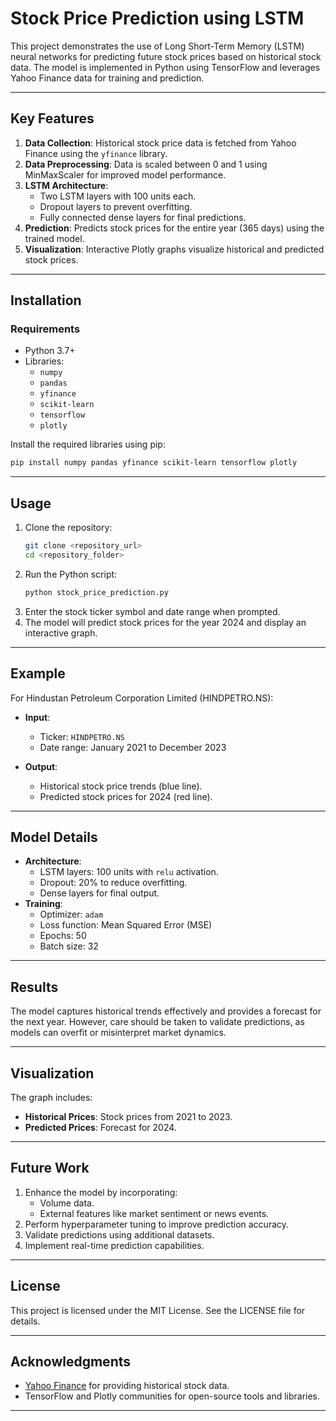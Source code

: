 # Stock Price Prediction using LSTM

This project demonstrates the use of Long Short-Term Memory (LSTM) neural networks for predicting future stock prices based on historical stock data. The model is implemented in Python using TensorFlow and leverages Yahoo Finance data for training and prediction.

---

## Key Features

1. **Data Collection**: Historical stock price data is fetched from Yahoo Finance using the `yfinance` library.
2. **Data Preprocessing**: Data is scaled between 0 and 1 using MinMaxScaler for improved model performance.
3. **LSTM Architecture**: 
   - Two LSTM layers with 100 units each.
   - Dropout layers to prevent overfitting.
   - Fully connected dense layers for final predictions.
4. **Prediction**: Predicts stock prices for the entire year (365 days) using the trained model.
5. **Visualization**: Interactive Plotly graphs visualize historical and predicted stock prices.

---

## Installation

### Requirements

- Python 3.7+
- Libraries:
  - `numpy`
  - `pandas`
  - `yfinance`
  - `scikit-learn`
  - `tensorflow`
  - `plotly`

Install the required libraries using pip:
```bash
pip install numpy pandas yfinance scikit-learn tensorflow plotly
```

---

## Usage

1. Clone the repository:
   ```bash
   git clone <repository_url>
   cd <repository_folder>
   ```
2. Run the Python script:
   ```bash
   python stock_price_prediction.py
   ```
3. Enter the stock ticker symbol and date range when prompted.
4. The model will predict stock prices for the year 2024 and display an interactive graph.

---

## Example

For Hindustan Petroleum Corporation Limited (HINDPETRO.NS):

- **Input**:
  - Ticker: `HINDPETRO.NS`
  - Date range: January 2021 to December 2023

- **Output**:
  - Historical stock price trends (blue line).
  - Predicted stock prices for 2024 (red line).

---

## Model Details

- **Architecture**:
  - LSTM layers: 100 units with `relu` activation.
  - Dropout: 20% to reduce overfitting.
  - Dense layers for final output.
- **Training**:
  - Optimizer: `adam`
  - Loss function: Mean Squared Error (MSE)
  - Epochs: 50
  - Batch size: 32

---

## Results

The model captures historical trends effectively and provides a forecast for the next year. However, care should be taken to validate predictions, as models can overfit or misinterpret market dynamics.

---

## Visualization

The graph includes:

- **Historical Prices**: Stock prices from 2021 to 2023.
- **Predicted Prices**: Forecast for 2024.

---

## Future Work

1. Enhance the model by incorporating:
   - Volume data.
   - External features like market sentiment or news events.
2. Perform hyperparameter tuning to improve prediction accuracy.
3. Validate predictions using additional datasets.
4. Implement real-time prediction capabilities.

---

## License

This project is licensed under the MIT License. See the LICENSE file for details.

---

## Acknowledgments

- [Yahoo Finance](https://finance.yahoo.com/) for providing historical stock data.
- TensorFlow and Plotly communities for open-source tools and libraries.

---
